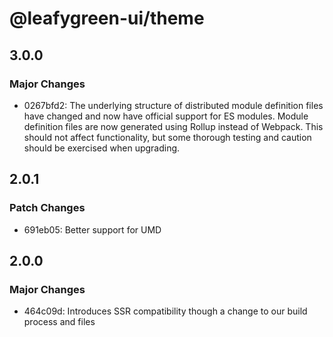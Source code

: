 # @leafygreen-ui/theme

## 3.0.0

### Major Changes

- 0267bfd2: The underlying structure of distributed module definition files have changed and now have official support for ES modules. Module definition files are now generated using Rollup instead of Webpack. This should not affect functionality, but some thorough testing and caution should be exercised when upgrading.

## 2.0.1

### Patch Changes

- 691eb05: Better support for UMD

## 2.0.0

### Major Changes

- 464c09d: Introduces SSR compatibility though a change to our build process and files
